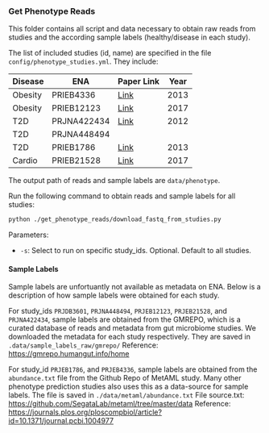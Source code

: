 ### Get Phenotype Reads

This folder contains all script and data necessary to obtain raw reads from studies and the according sample labels (healthy/disease in each study). 

The list of included studies (id, name) are specified in the file `config/phenotype_studies.yml`. They include:

| Disease   | ENA         | Paper Link                                      | Year |
|-----------|-------------|-------------------------------------------------|------|
| Obesity   | PRIEB4336   | [Link](https://pubmed.ncbi.nlm.nih.gov/23985870/) | 2013 |
| Obesity   | PRIEB12123  | [Link](https://pubmed.ncbi.nlm.nih.gov/28628112/) | 2017 |
| T2D       | PRJNA422434        | [Link](https://pubmed.ncbi.nlm.nih.gov/23023125/) | 2012 |
| T2D       | PRJNA448494 |                                                 |      |
| T2D       | PRIEB1786   | [Link](https://pubmed.ncbi.nlm.nih.gov/23719380/) | 2013 |
| Cardio    | PRIEB21528  | [Link](https://pubmed.ncbi.nlm.nih.gov/29018189/) | 2017 |

The output path of reads and sample labels are `data/phenotype`.


Run the following command to obtain reads and sample labels for all studies:
```bash
python ./get_phenotype_reads/download_fastq_from_studies.py
```

Parameters:

- `-s`: Select to run on specific study_ids. Optional. Default to all studies.


#### Sample Labels

Sample labels are unfortuantly not available as metadata on ENA. Below is a description of how sample labels were obtained for each study. 

For study_ids `PRJDB3601`, `PRJNA448494`, `PRJEB12123`, `PRJEB21528`, and `PRJNA422434`, sample labels are obtained from the GMREPO, which is a curated database of reads and metadata from gut microbiome studies. We downloaded the metadata for each study respectively. They are saved in `.data/sample_labels_raw/gmrepo/`
Reference: https://gmrepo.humangut.info/home


For study_id `PRJEB1786`, and `PRJEB4336`, sample labels are obtained from the `abundance.txt` file from the Github Repo of MetAML study. Many other phenotype prediction studies also uses this as a data-source for sample labels. The file is saved in `./data/metaml/abundance.txt` 
File source.txt: https://github.com/SegataLab/metaml/tree/master/data
Reference: https://journals.plos.org/ploscompbiol/article?id=10.1371/journal.pcbi.1004977

